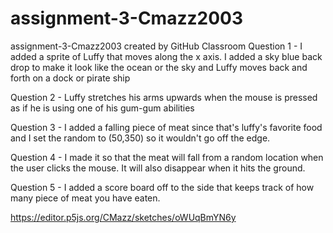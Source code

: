 # assignment-3-Cmazz2003
assignment-3-Cmazz2003 created by GitHub Classroom
Question 1 - I added a sprite of Luffy that moves along the x axis. I added a sky blue back drop to make it look like the ocean or the sky and Luffy moves back and forth on a dock or pirate ship

Question 2 - Luffy stretches his arms upwards when the mouse is pressed as if he is using one of his gum-gum abilities

Question 3 - I added a falling piece of meat since that's luffy's favorite food and I set the random to (50,350) so it wouldn't go off the edge.

Question 4 - I made it so that the meat will fall from a random location when the user clicks the mouse. It will also disappear when it hits the ground.

Question 5 - I added a score board off to the side that keeps track of how many piece of meat you have eaten.

https://editor.p5js.org/CMazz/sketches/oWUqBmYN6y
